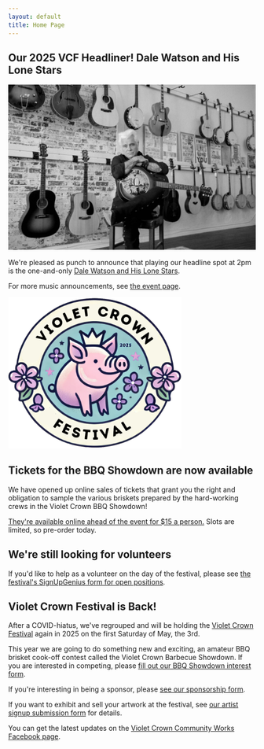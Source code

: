 ```yaml
---
layout: default
title: Home Page
---
```


## Our 2025 VCF Headliner! Dale Watson and His Lone Stars

<img src="img/DaleWatson2025.jpg" class="img-responsive center-block">

We're pleased as punch to announce that playing our headline
spot at 2pm is the one-and-only
[Dale Watson and His Lone Stars](https://dalewatson.com/).

For more music announcements, see [the event page](vcf_2025).

<img src="img/VCCW_2025_Logo.png" class="img-responsive center-block" style="max-width: 70%">

## Tickets for the BBQ Showdown are now available

We have opened up online sales of tickets that grant you the right and
obligation to sample the various briskets prepared by the hard-working
crews in the Violet Crown BBQ Showdown!

[They're available online ahead of the event for $15 a person.](https://square.link/u/VyvrDgfW)
Slots are limited, so pre-order today.

## We're still looking for volunteers

If you'd like to help as a volunteer on the day of the festival,
please see <a href="https://www.signupgenius.com/go/20F0A4AA5A829ABFA7-55767989-event">the festival's
SignUpGenius form for open positions</a>.

## Violet Crown Festival is Back!

After a COVID-hiatus, we've regrouped and will be holding the
[Violet Crown Festival](vcf_2025) again in 2025 on the first
Saturday of May, the 3rd.

This year we are going to do something new and exciting, an amateur BBQ brisket
cook-off contest called the Violet Crown Barbecue Showdown.  If you are
interested in competing, please [fill out our BBQ Showdown interest form](bbq).

If you're interesting in being a sponsor, please
[see our sponsorship form](vcf_sponsor).

If you want to exhibit and sell your artwork at the festival,
see [our artist signup submission form](vcf_apply) for details.

You can get the latest updates on the
<a href="https://www.facebook.com/VioletCrownCommunityWorks">Violet Crown Community Works Facebook page</a>.

